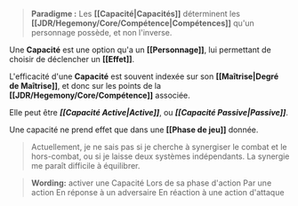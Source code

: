 > **Paradigme :**
> Les **[[Capacité|Capacités]]** déterminent les **[[JDR/Hegemony/Core/Compétence|Compétences]]** qu'un personnage possède, et non l'inverse.

Une **Capacité** est une option qu'a un **[[Personnage]]**, lui permettant de choisir de déclencher un **[[Effet]]**.

L'efficacité d'une **Capacité** est souvent indexée sur son **[[Maîtrise|Degré de Maîtrise]]**, et donc sur les points de la **[[JDR/Hegemony/Core/Compétence]]** associée.

Elle peut être ***[[Capacité Active|Active]]***, ou ***[[Capacité Passive|Passive]]***.

Une capacité ne prend effet que dans une **[[Phase de jeu]]** donnée.
> Actuellement, je ne sais pas si je cherche à synergiser le combat et le hors-combat, ou si je laisse deux systèmes indépendants. La synergie me paraît difficile à équilibrer.


> **Wording:** activer une Capacité
> Lors de sa phase d'action
> Par une action
> En réponse à un adversaire
> En réaction à une action d'attaque